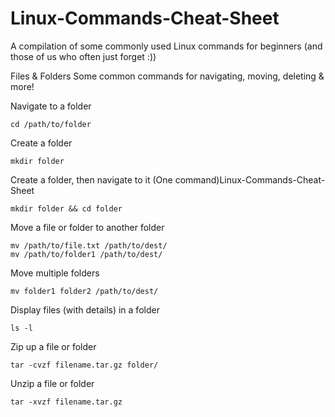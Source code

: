 # Linux-Commands-Cheat-Sheet

A compilation of some commonly used Linux commands for beginners (and those of us who often just forget :))

Files & Folders
Some common commands for navigating, moving, deleting & more!

Navigate to a folder
``` 
cd /path/to/folder
```
Create a folder
``` 
mkdir folder
```
Create a folder, then navigate to it (One command)Linux-Commands-Cheat-Sheet
```
mkdir folder && cd folder
```
Move a file or folder to another folder
```
mv /path/to/file.txt /path/to/dest/
mv /path/to/folder1 /path/to/dest/
```
Move multiple folders
``` 
mv folder1 folder2 /path/to/dest/
```
Display files (with details) in a folder
```
ls -l
```
Zip up a file or folder
```
tar -cvzf filename.tar.gz folder/
```
Unzip a file or folder
```
tar -xvzf filename.tar.gz
```